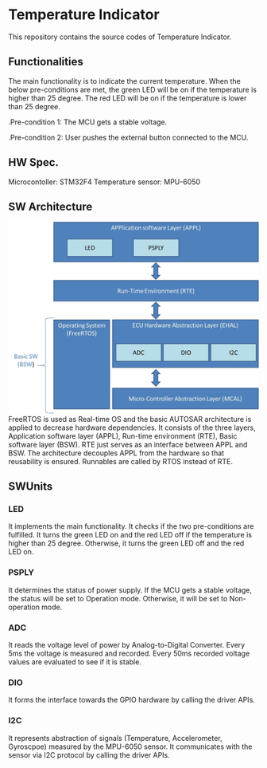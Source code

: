 # Temperature Indicator
This repository contains the source codes of Temperature Indicator. 

## Functionalities
The main functionality is to indicate the current temperature. When the below pre-conditions are met, the green LED will be on if the temperature is higher than 25 degree. The red LED will be on if the temperature is lower than 25 degree. 

.Pre-condition 1: The MCU gets a stable voltage.

.Pre-condition 2: User pushes the external button connected to the MCU.

## HW Spec.
Microcontoller: STM32F4
Temperature sensor: MPU-6050

## SW Architecture
![plot](./Architecture.jpg)
FreeRTOS is used as Real-time OS and the basic AUTOSAR architecture is applied to decrease hardware dependencies. It consists of the three layers, Application software layer (APPL), Run-time environment (RTE), Basic software layer (BSW). RTE just serves as an interface between APPL and BSW. The architecture decouples APPL from the hardware so that reusability is ensured. Runnables are called by RTOS instead of RTE. 

## SWUnits
### LED
It implements the main functionality. It checks if the two pre-conditions are fulfilled. It turns the green LED on and the red LED off if the temperature is higher than 25 degree. Otherwise, it turns the green LED off and the red LED on.

### PSPLY
It determines the status of power supply. If the MCU gets a stable voltage, the status will be set to Operation mode. Otherwise, it will be set to Non-operation mode.

### ADC
It reads the voltage level of power by Analog-to-Digital Converter. Every 5ms the voltage is measured and recorded. Every 50ms recorded voltage values are evaluated to see if it is stable.  

### DIO
It forms the interface towards the GPIO hardware by calling the driver APIs. 

### I2C
It represents abstraction of signals (Temperature, Accelerometer, Gyroscpoe) measured by the MPU-6050 sensor. It communicates with the sensor via I2C protocol by calling the driver APIs.
